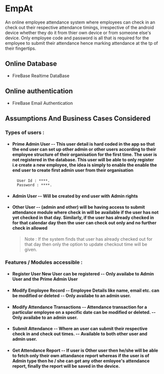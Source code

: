 # EmpAt

An online employee attendance system where employees can check in an check out their respective attendance timings,
irrespective of the android device whether they do it from thier own device or from someone else's device.
Only employee code and password is all that is required for the employee to submit their attendance hence marking attendance at the tp of their fingertips.

## Online Database
* FireBase Realtime DataBase
## Online authentication
* FireBase Email Authentication


## Assumptions And Business Cases Considered

### Types of users :

* #### Prime Admin User -- This user detail is hard coded in the app so that the end user can set up other admin or other users according to their employee structure of their organisation for the first time. The user is not registered in the database. This user will be able to only register i.e create a new employee, the idea is simply to enable the enable the end user to create first admin user from their organisation
		User Id : ****.
		Password : ****.
* #### Admin User -- Will be created by end user with Admin rights
* #### Other User -- (admin and other) will be having access to submit attendance module where check in will be available if the user has not yet checked in that day. Similarly, if the user has already checked in for that calendar day then the user can check out only and no further check in allowed

  > Note : If the system finds that user has already checked out for that day then only the option to update checkout time will be given.

### Features / Modules accessible :

* #### Register User New User can be registered -- Only availabe to Admin User and the Prime Admin User
* #### Modify Employee Record -- Employee Details like name, email etc. can be modified or deleted -- Only availabe to an admin user.
* #### Modify Attendance Transactions -- Attendance transaction for a particular employee on a specific date can be modified or deleted. --  Only availabe to an admin user.
* #### Submit Attendance -- Where an user can submit their respective check in and check out times. -- Available to both other user and admin user.
* #### Get Attendance Report -- If user is Other user then he/she will be able to fetch only their own attandance report whereas if the user is of Admin type then he / she can get any other emloyee's attendance report, finally the report will be saved in the device.

